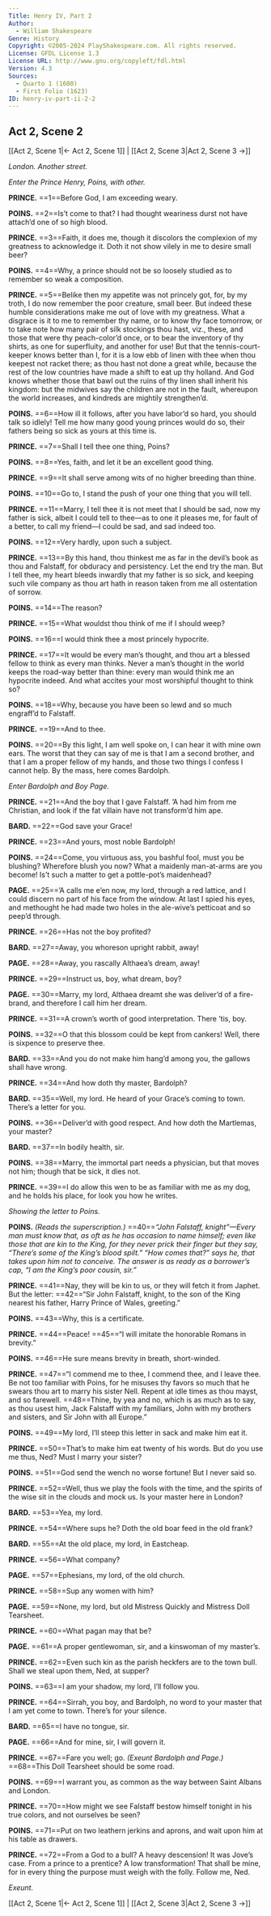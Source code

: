 ```yaml
---
Title: Henry IV, Part 2
Author: 
  - William Shakespeare
Genre: History
Copyright: ©2005-2024 PlayShakespeare.com. All rights reserved.
License: GFDL License 1.3
License URL: http://www.gnu.org/copyleft/fdl.html
Version: 4.3
Sources:
  - Quarto 1 (1600)
  - First Folio (1623)
ID: henry-iv-part-ii-2-2
---
```


## Act 2, Scene 2
[[Act 2, Scene 1|← Act 2, Scene 1]] | [[Act 2, Scene 3|Act 2, Scene 3 →]]

*London. Another street.*

*Enter the Prince Henry, Poins, with other.*

**PRINCE.**
==1==Before God, I am exceeding weary.

**POINS.**
==2==Is’t come to that? I had thought weariness durst not have attach’d one of so high blood.

**PRINCE.**
==3==Faith, it does me, though it discolors the complexion of my greatness to acknowledge it. Doth it not show vilely in me to desire small beer?

**POINS.**
==4==Why, a prince should not be so loosely studied as to remember so weak a composition.

**PRINCE.**
==5==Belike then my appetite was not princely got, for, by my troth, I do now remember the poor creature, small beer. But indeed these humble considerations make me out of love with my greatness. What a disgrace is it to me to remember thy name, or to know thy face tomorrow, or to take note how many pair of silk stockings thou hast, viz., these, and those that were thy peach-color’d once, or to bear the inventory of thy shirts, as one for superfluity, and another for use! But that the tennis-court-keeper knows better than I, for it is a low ebb of linen with thee when thou keepest not racket there; as thou hast not done a great while, because the rest of the low countries have made a shift to eat up thy holland. And God knows whether those that bawl out the ruins of thy linen shall inherit his kingdom: but the midwives say the children are not in the fault, whereupon the world increases, and kindreds are mightily strengthen’d.

**POINS.**
==6==How ill it follows, after you have labor’d so hard, you should talk so idlely! Tell me how many good young princes would do so, their fathers being so sick as yours at this time is.

**PRINCE.**
==7==Shall I tell thee one thing, Poins?

**POINS.**
==8==Yes, faith, and let it be an excellent good thing.

**PRINCE.**
==9==It shall serve among wits of no higher breeding than thine.

**POINS.**
==10==Go to, I stand the push of your one thing that you will tell.

**PRINCE.**
==11==Marry, I tell thee it is not meet that I should be sad, now my father is sick, albeit I could tell to thee—as to one it pleases me, for fault of a better, to call my friend—I could be sad, and sad indeed too.

**POINS.**
==12==Very hardly, upon such a subject.

**PRINCE.**
==13==By this hand, thou thinkest me as far in the devil’s book as thou and Falstaff, for obduracy and persistency. Let the end try the man. But I tell thee, my heart bleeds inwardly that my father is so sick, and keeping such vile company as thou art hath in reason taken from me all ostentation of sorrow.

**POINS.**
==14==The reason?

**PRINCE.**
==15==What wouldst thou think of me if I should weep?

**POINS.**
==16==I would think thee a most princely hypocrite.

**PRINCE.**
==17==It would be every man’s thought, and thou art a blessed fellow to think as every man thinks. Never a man’s thought in the world keeps the road-way better than thine: every man would think me an hypocrite indeed. And what accites your most worshipful thought to think so?

**POINS.**
==18==Why, because you have been so lewd and so much engraff’d to Falstaff.

**PRINCE.**
==19==And to thee.

**POINS.**
==20==By this light, I am well spoke on, I can hear it with mine own ears. The worst that they can say of me is that I am a second brother, and that I am a proper fellow of my hands, and those two things I confess I cannot help. By the mass, here comes Bardolph.

*Enter Bardolph and Boy Page.*

**PRINCE.**
==21==And the boy that I gave Falstaff. ’A had him from me Christian, and look if the fat villain have not transform’d him ape.

**BARD.**
==22==God save your Grace!

**PRINCE.**
==23==And yours, most noble Bardolph!

**POINS.**
==24==Come, you virtuous ass, you bashful fool, must you be blushing? Wherefore blush you now? What a maidenly man-at-arms are you become! Is’t such a matter to get a pottle-pot’s maidenhead?

**PAGE.**
==25==’A calls me e’en now, my lord, through a red lattice, and I could discern no part of his face from the window. At last I spied his eyes, and methought he had made two holes in the ale-wive’s petticoat and so peep’d through.

**PRINCE.**
==26==Has not the boy profited?

**BARD.**
==27==Away, you whoreson upright rabbit, away!

**PAGE.**
==28==Away, you rascally Althaea’s dream, away!

**PRINCE.**
==29==Instruct us, boy, what dream, boy?

**PAGE.**
==30==Marry, my lord, Althaea dreamt she was deliver’d of a fire-brand, and therefore I call him her dream.

**PRINCE.**
==31==A crown’s worth of good interpretation. There ’tis, boy.

**POINS.**
==32==O that this blossom could be kept from cankers! Well, there is sixpence to preserve thee.

**BARD.**
==33==And you do not make him hang’d among you, the gallows shall have wrong.

**PRINCE.**
==34==And how doth thy master, Bardolph?

**BARD.**
==35==Well, my lord. He heard of your Grace’s coming to town. There’s a letter for you.

**POINS.**
==36==Deliver’d with good respect. And how doth the Martlemas, your master?

**BARD.**
==37==In bodily health, sir.

**POINS.**
==38==Marry, the immortal part needs a physician, but that moves not him; though that be sick, it dies not.

**PRINCE.**
==39==I do allow this wen to be as familiar with me as my dog, and he holds his place, for look you how he writes.

*Showing the letter to Poins.*

**POINS.**
*(Reads the superscription.)*
==40==*“John Falstaff, knight”—Every man must know that, as oft as he has occasion to name himself; even like those that are kin to the King, for they never prick their finger but they say, “There’s some of the King’s blood spilt.” “How comes that?” says he, that takes upon him not to conceive. The answer is as ready as a borrower’s cap, “I am the King’s poor cousin, sir.”*

**PRINCE.**
==41==Nay, they will be kin to us, or they will fetch it from Japhet. But the letter:
==42==“Sir John Falstaff, knight, to the son of the King nearest his father, Harry Prince of Wales, greeting.”

**POINS.**
==43==Why, this is a certificate.

**PRINCE.**
==44==Peace!
==45==“I will imitate the honorable Romans in brevity.”

**POINS.**
==46==He sure means brevity in breath, short-winded.

**PRINCE.**
==47==“I commend me to thee, I commend thee, and I leave thee. Be not too familiar with Poins, for he misuses thy favors so much that he swears thou art to marry his sister Nell. Repent at idle times as thou mayst, and so farewell.
==48==Thine, by yea and no, which is as much as to say, as thou usest him, Jack Falstaff with my familiars, John with my brothers and sisters, and Sir John with all Europe.”

**POINS.**
==49==My lord, I’ll steep this letter in sack and make him eat it.

**PRINCE.**
==50==That’s to make him eat twenty of his words. But do you use me thus, Ned? Must I marry your sister?

**POINS.**
==51==God send the wench no worse fortune! But I never said so.

**PRINCE.**
==52==Well, thus we play the fools with the time, and the spirits of the wise sit in the clouds and mock us. Is your master here in London?

**BARD.**
==53==Yea, my lord.

**PRINCE.**
==54==Where sups he? Doth the old boar feed in the old frank?

**BARD.**
==55==At the old place, my lord, in Eastcheap.

**PRINCE.**
==56==What company?

**PAGE.**
==57==Ephesians, my lord, of the old church.

**PRINCE.**
==58==Sup any women with him?

**PAGE.**
==59==None, my lord, but old Mistress Quickly and Mistress Doll Tearsheet.

**PRINCE.**
==60==What pagan may that be?

**PAGE.**
==61==A proper gentlewoman, sir, and a kinswoman of my master’s.

**PRINCE.**
==62==Even such kin as the parish heckfers are to the town bull. Shall we steal upon them, Ned, at supper?

**POINS.**
==63==I am your shadow, my lord, I’ll follow you.

**PRINCE.**
==64==Sirrah, you boy, and Bardolph, no word to your master that I am yet come to town. There’s for your silence.

**BARD.**
==65==I have no tongue, sir.

**PAGE.**
==66==And for mine, sir, I will govern it.

**PRINCE.**
==67==Fare you well; go.
*(Exeunt Bardolph and Page.)*
==68==This Doll Tearsheet should be some road.

**POINS.**
==69==I warrant you, as common as the way between Saint Albans and London.

**PRINCE.**
==70==How might we see Falstaff bestow himself tonight in his true colors, and not ourselves be seen?

**POINS.**
==71==Put on two leathern jerkins and aprons, and wait upon him at his table as drawers.

**PRINCE.**
==72==From a God to a bull? A heavy descension! It was Jove’s case. From a prince to a prentice? A low transformation! That shall be mine, for in every thing the purpose must weigh with the folly. Follow me, Ned.

*Exeunt.*

[[Act 2, Scene 1|← Act 2, Scene 1]] | [[Act 2, Scene 3|Act 2, Scene 3 →]]